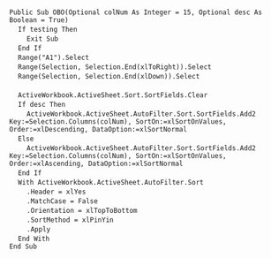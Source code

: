 &nbsp;  &nbsp;  &nbsp;  &nbsp;  
`Public Sub OBO(Optional colNum As Integer = 15, Optional desc As Boolean = True)`  
&nbsp;&nbsp;&nbsp;&nbsp;`If testing Then`  
&nbsp;&nbsp;&nbsp;&nbsp;&nbsp;&nbsp;&nbsp;&nbsp;`Exit Sub`  
&nbsp;&nbsp;&nbsp;&nbsp;`End If`  
&nbsp;&nbsp;&nbsp;&nbsp;`Range("A1").Select`  
&nbsp;&nbsp;&nbsp;&nbsp;`Range(Selection, Selection.End(xlToRight)).Select`  
&nbsp;&nbsp;&nbsp;&nbsp;`Range(Selection, Selection.End(xlDown)).Select`  
&nbsp;  &nbsp;  &nbsp;  &nbsp;  
&nbsp;&nbsp;&nbsp;&nbsp;`ActiveWorkbook.ActiveSheet.Sort.SortFields.Clear`  
&nbsp;&nbsp;&nbsp;&nbsp;`If desc Then`  
&nbsp;&nbsp;&nbsp;&nbsp;&nbsp;&nbsp;&nbsp;&nbsp;`ActiveWorkbook.ActiveSheet.AutoFilter.Sort.SortFields.Add2 Key:=Selection.Columns(colNum), SortOn:=xlSortOnValues, Order:=xlDescending, DataOption:=xlSortNormal`  
&nbsp;&nbsp;&nbsp;&nbsp;`Else`  
&nbsp;&nbsp;&nbsp;&nbsp;&nbsp;&nbsp;&nbsp;&nbsp;`ActiveWorkbook.ActiveSheet.AutoFilter.Sort.SortFields.Add2 Key:=Selection.Columns(colNum), SortOn:=xlSortOnValues, Order:=xlAscending, DataOption:=xlSortNormal`  
&nbsp;&nbsp;&nbsp;&nbsp;`End If`  
&nbsp;&nbsp;&nbsp;&nbsp;`With ActiveWorkbook.ActiveSheet.AutoFilter.Sort`  
&nbsp;&nbsp;&nbsp;&nbsp;&nbsp;&nbsp;&nbsp;&nbsp;`.Header = xlYes`  
&nbsp;&nbsp;&nbsp;&nbsp;&nbsp;&nbsp;&nbsp;&nbsp;`.MatchCase = False`  
&nbsp;&nbsp;&nbsp;&nbsp;&nbsp;&nbsp;&nbsp;&nbsp;`.Orientation = xlTopToBottom`  
&nbsp;&nbsp;&nbsp;&nbsp;&nbsp;&nbsp;&nbsp;&nbsp;`.SortMethod = xlPinYin`  
&nbsp;&nbsp;&nbsp;&nbsp;&nbsp;&nbsp;&nbsp;&nbsp;`.Apply`  
&nbsp;&nbsp;&nbsp;&nbsp;`End With`  
`End Sub`  

